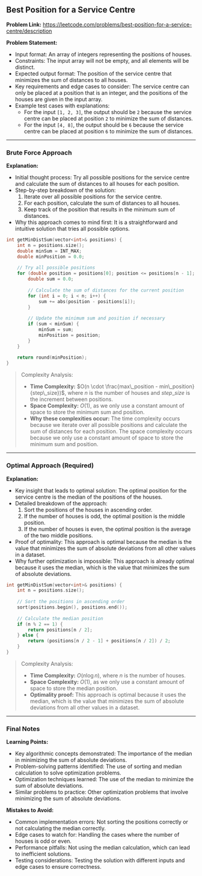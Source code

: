 ## Best Position for a Service Centre
**Problem Link:** https://leetcode.com/problems/best-position-for-a-service-centre/description

**Problem Statement:**
- Input format: An array of integers representing the positions of houses.
- Constraints: The input array will not be empty, and all elements will be distinct.
- Expected output format: The position of the service centre that minimizes the sum of distances to all houses.
- Key requirements and edge cases to consider: The service centre can only be placed at a position that is an integer, and the positions of the houses are given in the input array.
- Example test cases with explanations: 
  - For the input `[1, 2, 3]`, the output should be `2` because the service centre can be placed at position `2` to minimize the sum of distances.
  - For the input `[4, 8]`, the output should be `6` because the service centre can be placed at position `6` to minimize the sum of distances.

---

### Brute Force Approach

**Explanation:**
- Initial thought process: Try all possible positions for the service centre and calculate the sum of distances to all houses for each position.
- Step-by-step breakdown of the solution: 
  1. Iterate over all possible positions for the service centre.
  2. For each position, calculate the sum of distances to all houses.
  3. Keep track of the position that results in the minimum sum of distances.
- Why this approach comes to mind first: It is a straightforward and intuitive solution that tries all possible options.

```cpp
int getMinDistSum(vector<int>& positions) {
    int n = positions.size();
    double minSum = INT_MAX;
    double minPosition = 0.0;
    
    // Try all possible positions
    for (double position = positions[0]; position <= positions[n - 1]; position += 0.001) {
        double sum = 0.0;
        
        // Calculate the sum of distances for the current position
        for (int i = 0; i < n; i++) {
            sum += abs(position - positions[i]);
        }
        
        // Update the minimum sum and position if necessary
        if (sum < minSum) {
            minSum = sum;
            minPosition = position;
        }
    }
    
    return round(minPosition);
}
```

> Complexity Analysis:
> - **Time Complexity:** $O(n \cdot \frac{max\_position - min\_position}{step\_size})$, where $n$ is the number of houses and $step\_size$ is the increment between positions.
> - **Space Complexity:** $O(1)$, as we only use a constant amount of space to store the minimum sum and position.
> - **Why these complexities occur:** The time complexity occurs because we iterate over all possible positions and calculate the sum of distances for each position. The space complexity occurs because we only use a constant amount of space to store the minimum sum and position.

---

### Optimal Approach (Required)

**Explanation:**
- Key insight that leads to optimal solution: The optimal position for the service centre is the median of the positions of the houses.
- Detailed breakdown of the approach: 
  1. Sort the positions of the houses in ascending order.
  2. If the number of houses is odd, the optimal position is the middle position.
  3. If the number of houses is even, the optimal position is the average of the two middle positions.
- Proof of optimality: This approach is optimal because the median is the value that minimizes the sum of absolute deviations from all other values in a dataset.
- Why further optimization is impossible: This approach is already optimal because it uses the median, which is the value that minimizes the sum of absolute deviations.

```cpp
int getMinDistSum(vector<int>& positions) {
    int n = positions.size();
    
    // Sort the positions in ascending order
    sort(positions.begin(), positions.end());
    
    // Calculate the median position
    if (n % 2 == 1) {
        return positions[n / 2];
    } else {
        return (positions[n / 2 - 1] + positions[n / 2]) / 2;
    }
}
```

> Complexity Analysis:
> - **Time Complexity:** $O(n \log n)$, where $n$ is the number of houses.
> - **Space Complexity:** $O(1)$, as we only use a constant amount of space to store the median position.
> - **Optimality proof:** This approach is optimal because it uses the median, which is the value that minimizes the sum of absolute deviations from all other values in a dataset.

---

### Final Notes

**Learning Points:**
- Key algorithmic concepts demonstrated: The importance of the median in minimizing the sum of absolute deviations.
- Problem-solving patterns identified: The use of sorting and median calculation to solve optimization problems.
- Optimization techniques learned: The use of the median to minimize the sum of absolute deviations.
- Similar problems to practice: Other optimization problems that involve minimizing the sum of absolute deviations.

**Mistakes to Avoid:**
- Common implementation errors: Not sorting the positions correctly or not calculating the median correctly.
- Edge cases to watch for: Handling the cases where the number of houses is odd or even.
- Performance pitfalls: Not using the median calculation, which can lead to inefficient solutions.
- Testing considerations: Testing the solution with different inputs and edge cases to ensure correctness.